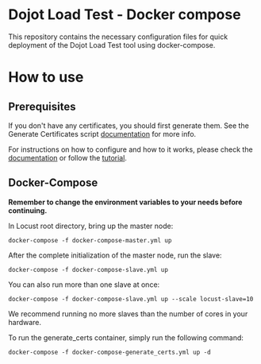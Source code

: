 # Dojot Load Test - Docker compose
This repository contains the necessary configuration files
for quick deployment of the Dojot Load Test tool using docker-compose.

# **How to use**

## **Prerequisites**

If you don't have any certificates, you should first generate them. See the
Generate Certificates script [documentation](https://github.com/dojot/dojot/tree/master/connector/mqtt/locust/src/scripts/README.md) for more info.

For instructions on how to configure and how to it works, please check the [documentation](https://github.com/dojot/dojot/tree/master/connector/mqtt/locust/README.md) or follow the [tutorial](https://dojotdocs.readthedocs.io/en/latest/load-testing-dojot-platform.html).

## **Docker-Compose**

**Remember to change the environment variables to your needs before continuing.**

In Locust root directory, bring up the master node:

```shell
docker-compose -f docker-compose-master.yml up
```

After the complete initialization of the master node, run the slave:

```shell
docker-compose -f docker-compose-slave.yml up
```

You can also run more than one slave at once:

```shell
docker-compose -f docker-compose-slave.yml up --scale locust-slave=10
```

We recommend running no more slaves than the number of cores in your hardware.

To run the generate_certs container, simply run the following command:
```shell
docker-compose -f docker-compose-generate_certs.yml up -d
```

